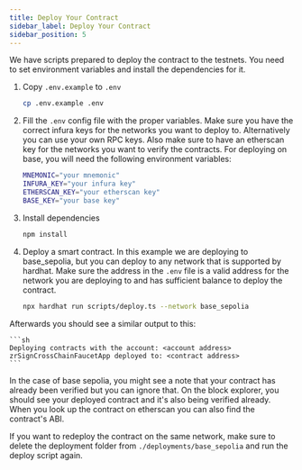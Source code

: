 ```yaml
---
title: Deploy Your Contract
sidebar_label: Deploy Your Contract
sidebar_position: 5
---
```


We have scripts prepared to deploy the contract to the testnets. You need to set environment variables and install the dependencies for it.

1. Copy `.env.example` to `.env`
    ```sh
    cp .env.example .env
    ```

2. Fill the `.env` config file with the proper variables. Make sure you have the correct infura keys for the networks you want to deploy to. Alternatively you can use your own RPC keys. Also make sure to have an etherscan key for the networks you want to verify the contracts. For deploying on base, you will need the following environment variables:
    ```sh
    MNEMONIC="your mnemonic"
    INFURA_KEY="your infura key"
    ETHERSCAN_KEY="your etherscan key"
    BASE_KEY="your base key"
    ```

3. Install dependencies
    ```sh
    npm install
    ```

4. Deploy a smart contract. In this example we are deploying to base_sepolia, but you can deploy to any network that is supported by hardhat. Make sure the address in the `.env` file is a valid address for the network you are deploying to and has sufficient balance to deploy the contract.

    ```sh
    npx hardhat run scripts/deploy.ts --network base_sepolia
    ```

Afterwards you should see a similar output to this:

    ```sh
    Deploying contracts with the account: <account address>
    zrSignCrossChainFaucetApp deployed to: <contract address>
    ```

In the case of base sepolia, you might see a note that your contract has already been verified but you can ignore that. On the block explorer, you should see your deployed contract and it's also being verified already.
When you look up the contract on etherscan you can also find the contract's ABI.

If you want to redeploy the contract on the same network, make sure to delete the deployment folder from `./deployments/base_sepolia` and run the deploy script again. 